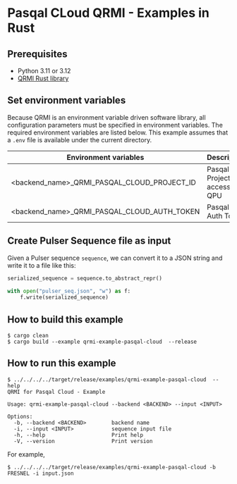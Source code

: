 # Pasqal CLoud QRMI - Examples in Rust

## Prerequisites

* Python 3.11 or 3.12
* [QRMI Rust library](../../../../README.md)

## Set environment variables

Because QRMI is an environment variable driven software library, all configuration parameters must be specified in environment variables. The required environment variables are listed below. This example assumes that a `.env` file is available under the current directory.

| Environment variables | Descriptions |
| ---- | ---- |
| <backend_name>_QRMI_PASQAL_CLOUD_PROJECT_ID |  Pasqal Cloud Project ID to access the QPU |
| <backend_name>_QRMI_PASQAL_CLOUD_AUTH_TOKEN | Pasqal Cloud Auth Token |

## Create Pulser Sequence file as input

Given a Pulser sequence `sequence`, we can convert it to a JSON string and write it to a file like this:

```python
serialized_sequence = sequence.to_abstract_repr()

with open("pulser_seq.json", "w") as f:
    f.write(serialized_sequence)
```

## How to build this example

```shell-session
$ cargo clean
$ cargo build --example qrmi-example-pasqal-cloud  --release 
```

## How to run this example
```shell-session
$ ../../../../target/release/examples/qrmi-example-pasqal-cloud  --help
QRMI for Pasqal Cloud - Example

Usage: qrmi-example-pasqal-cloud --backend <BACKEND> --input <INPUT>

Options:
  -b, --backend <BACKEND>        backend name
  -i, --input <INPUT>            sequence input file
  -h, --help                     Print help
  -V, --version                  Print version
```
For example,
```shell-session
$ ../../../../target/release/examples/qrmi-example-pasqal-cloud -b FRESNEL -i input.json
```
